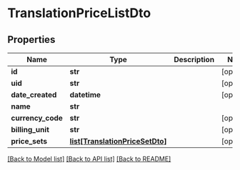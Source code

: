# TranslationPriceListDto

## Properties
Name | Type | Description | Notes
------------ | ------------- | ------------- | -------------
**id** | **str** |  | [optional] 
**uid** | **str** |  | [optional] 
**date_created** | **datetime** |  | [optional] 
**name** | **str** |  | 
**currency_code** | **str** |  | [optional] 
**billing_unit** | **str** |  | [optional] 
**price_sets** | [**list[TranslationPriceSetDto]**](TranslationPriceSetDto.md) |  | [optional] 

[[Back to Model list]](../README.md#documentation-for-models) [[Back to API list]](../README.md#documentation-for-api-endpoints) [[Back to README]](../README.md)


